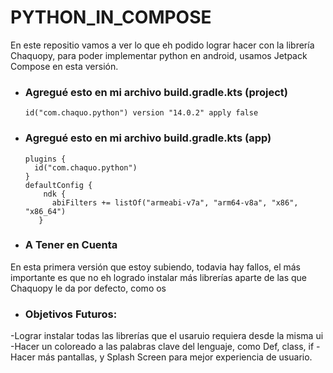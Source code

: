 # PYTHON_IN_COMPOSE
En este repositio vamos a ver lo que eh podido lograr hacer con la librería Chaquopy,
para poder implementar python en android, usamos Jetpack Compose en esta versión.
- ### <h3>Agregué esto en mi archivo build.gradle.kts (project) </h3>

      id("com.chaquo.python") version "14.0.2" apply false

- ### <h3>Agregué esto en mi archivo build.gradle.kts (app) </h3>
      plugins {
        id("com.chaquo.python")
      }
      defaultConfig {
          ndk {
            abiFilters += listOf("armeabi-v7a", "arm64-v8a", "x86", "x86_64")
         }

- ### <h3>A Tener en Cuenta</h3>
En esta primera versión que estoy subiendo, todavia hay fallos, el más importante
es que no eh logrado instalar más librerías aparte de las que Chaquopy le da por
defecto, como os

- ### <h3>Objetivos Futuros:</h3>
-Lograr instalar todas las librerías que el usaruio requiera desde la misma ui
-Hacer un coloreado a las palabras clave del lenguaje, como Def, class, if
-Hacer más pantallas, y Splash Screen para mejor experiencia de usuario.
  
  
  
